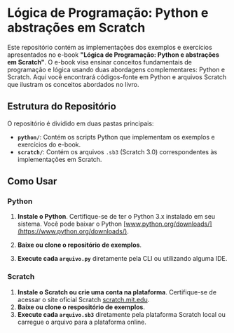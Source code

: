 # Lógica de Programação: Python e abstrações em Scratch

Este repositório contém as implementações dos exemplos e exercícios apresentados no e-book **"Lógica de Programação: Python e abstrações em Scratch"**. O e-book visa ensinar conceitos fundamentais de programação e lógica usando duas abordagens complementares: Python e Scratch. Aqui você encontrará códigos-fonte em Python e arquivos Scratch que ilustram os conceitos abordados no livro.

## Estrutura do Repositório

O repositório é dividido em duas pastas principais:

- **`python/`**: Contém os scripts Python que implementam os exemplos e exercícios do e-book.
- **`scratch/`**: Contém os arquivos `.sb3` (Scratch 3.0) correspondentes às implementações em Scratch.

## Como Usar

### Python

1. **Instale o Python**. Certifique-se de ter o Python 3.x instalado em seu sistema. Você pode baixar o Python [www.python.org/downloads/](https://www.python.org/downloads/).

2. **Baixe ou clone o repositório de exemplos**.
3. **Execute cada `arquivo.py`** diretamente pela CLI ou utilizando alguma IDE.

### Scratch
1. **Instale o Scratch ou crie uma conta na plataforma**. Certifique-se de acessar o site oficial Scratch [scratch.mit.edu](https://scratch.mit.edu/).
2. **Baixe ou clone o respositório de exemplos**.
3. **Execute cada `arquivo.sb3`** diretamente pela plataforma Scratch local ou carregue o arquivo para a plataforma online.

   
